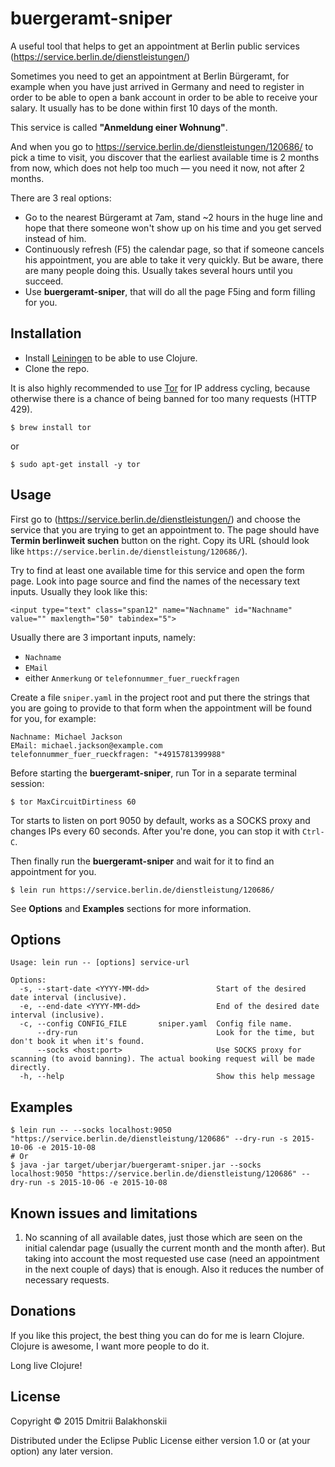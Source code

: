 # buergeramt-sniper

A useful tool that helps to get an appointment at Berlin public services (https://service.berlin.de/dienstleistungen/)

Sometimes you need to get an appointment at Berlin Bürgeramt, for example when you have just arrived in Germany and need to register in order to be able to open a bank account in order to be able to receive your salary. It usually has to be done within first 10 days of the month.

This service is called **"Anmeldung einer Wohnung"**.

And when you go to https://service.berlin.de/dienstleistungen/120686/ to pick a time to visit, you discover that the earliest available time is 2 months from now, which does not help too much — you need it now, not after 2 months.

There are 3 real options:

- Go to the nearest Bürgeramt at 7am, stand ~2 hours in the huge line and hope that there someone won't show up on his time and you get served instead of him.
- Continuously refresh (F5) the calendar page, so that if someone cancels his appointment, you are able to take it very quickly. But be aware, there are many people doing this. Usually takes several hours until you succeed.
- Use **buergeramt-sniper**, that will do all the page F5ing and form filling for you.

## Installation

- Install [Leiningen](http://leiningen.org/) to be able to use Clojure.
- Clone the repo.

It is also highly recommended to use [Tor](https://www.torproject.org/docs/documentation.html.en) for IP address cycling, because otherwise there is a chance of being banned for too many requests (HTTP 429).

    $ brew install tor

or

    $ sudo apt-get install -y tor

## Usage

First go to (https://service.berlin.de/dienstleistungen/) and choose the service that you are trying to get an appointment to.
The page should have **Termin berlinweit suchen** button on the right.
Copy its URL (should look like `https://service.berlin.de/dienstleistung/120686/`).

Try to find at least one available time for this service and open the form page. Look into page source and find the names of the necessary text inputs. Usually they look like this:

```
<input type="text" class="span12" name="Nachname" id="Nachname" value="" maxlength="50" tabindex="5">
```

Usually there are 3 important inputs, namely:

- `Nachname`
- `EMail`
- either `Anmerkung` or `telefonnummer_fuer_rueckfragen`

Create a file `sniper.yaml` in the project root and put there the strings that you are going to provide to that form when the appointment will be found for you, for example:

```
Nachname: Michael Jackson
EMail: michael.jackson@example.com
telefonnummer_fuer_rueckfragen: "+4915781399988"
```

Before starting the **buergeramt-sniper**, run Tor in a separate terminal session:

    $ tor MaxCircuitDirtiness 60

Tor starts to listen on port 9050 by default, works as a SOCKS proxy and changes IPs every 60 seconds. After you're done, you can stop it with `Ctrl-C`.

Then finally run the **buergeramt-sniper** and wait for it to find an appointment for you.

    $ lein run https://service.berlin.de/dienstleistung/120686/

See **Options** and **Examples** sections for more information.

## Options

```
Usage: lein run -- [options] service-url

Options:
  -s, --start-date <YYYY-MM-dd>               Start of the desired date interval (inclusive).
  -e, --end-date <YYYY-MM-dd>                 End of the desired date interval (inclusive).
  -c, --config CONFIG_FILE       sniper.yaml  Config file name.
      --dry-run                               Look for the time, but don't book it when it's found.
      --socks <host:port>                     Use SOCKS proxy for scanning (to avoid banning). The actual booking request will be made directly.
  -h, --help                                  Show this help message
```

## Examples

```
$ lein run -- --socks localhost:9050 "https://service.berlin.de/dienstleistung/120686" --dry-run -s 2015-10-06 -e 2015-10-08
# Or
$ java -jar target/uberjar/buergeramt-sniper.jar --socks localhost:9050 "https://service.berlin.de/dienstleistung/120686" --dry-run -s 2015-10-06 -e 2015-10-08
```

## Known issues and limitations

1. No scanning of all available dates, just those which are seen on the initial calendar page (usually the current month and the month after). But taking into account the most requested use case (need an appointment in the next couple of days) that is enough. Also it reduces the number of necessary requests.

## Donations

If you like this project, the best thing you can do for me is learn Clojure. Clojure is awesome, I want more people to do it.

Long live Clojure!

## License

Copyright © 2015 Dmitrii Balakhonskii

Distributed under the Eclipse Public License either version 1.0 or (at
your option) any later version.
